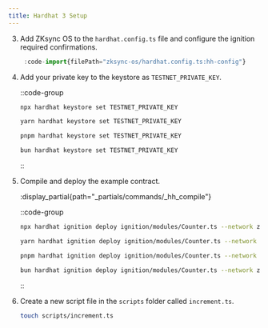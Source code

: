 ```yaml
---
title: Hardhat 3 Setup
---
```


3. Add ZKsync OS to the `hardhat.config.ts` file and configure the ignition required confirmations. <!-- markdownlint-disable-line -->

    ```ts [hardhat.config.ts]
     :code-import{filePath="zksync-os/hardhat.config.ts:hh-config"}
    ```

4. Add your private key to the keystore as `TESTNET_PRIVATE_KEY`. <!-- markdownlint-disable-line -->

    ::code-group

    ```bash [npm]
    npx hardhat keystore set TESTNET_PRIVATE_KEY
    ```

    ```bash [yarn]
    yarn hardhat keystore set TESTNET_PRIVATE_KEY
    ```

    ```bash [pnpm]
    pnpm hardhat keystore set TESTNET_PRIVATE_KEY
    ```

    ```bash [bun]
    bun hardhat keystore set TESTNET_PRIVATE_KEY
    ```

    ::

5. Compile and deploy the example contract. <!-- markdownlint-disable-line -->

    :display_partial{path="_partials/commands/_hh_compile"}

    ::code-group

    ```bash [npm]
    npx hardhat ignition deploy ignition/modules/Counter.ts --network zksyncOS
    ```

    ```bash [yarn]
    yarn hardhat ignition deploy ignition/modules/Counter.ts --network zksyncOS
    ```

    ```bash [pnpm]
    pnpm hardhat ignition deploy ignition/modules/Counter.ts --network zksyncOS
    ```

    ```bash [bun]
    bun hardhat ignition deploy ignition/modules/Counter.ts --network zksyncOS
    ```

    ::

6. Create a new script file in the `scripts` folder called `increment.ts`. <!-- markdownlint-disable-line -->

    ```bash
    touch scripts/increment.ts
    ```

